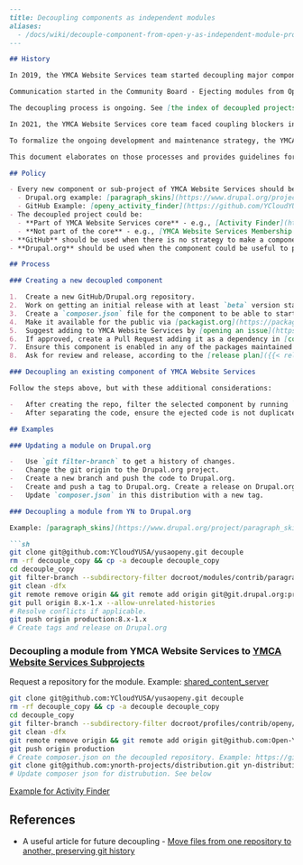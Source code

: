 ```markdown
---
title: Decoupling components as independent modules
aliases:
  - /docs/wiki/decouple-component-from-open-y-as-independent-module-project/
---

## History

In 2019, the YMCA Website Services team started decoupling major components to streamline distribution and simplify support. This involved separating components into independent modules, making them easier to manage and update.

Communication started in the Community Board - Ejecting modules from OpenY distro as independent projects.

The decoupling process is ongoing. See [the index of decoupled projects]({{< relref "Decoupled-(-external-)-projects-of-OpenY" >}}).

In 2021, the YMCA Website Services core team faced coupling blockers in the distribution during [the upgrade from Drupal 8 to Drupal 9](https://github.com/YCloudYUSA/yusaopeny/milestone/21).

To formalize the ongoing development and maintenance strategy, the YMCA Website Services core team [shared its decoupling plan with the wider community](https://docs.google.com/presentation/d/1H09GsUsSdt3RoN7rbKpNv4eihCNos74Y2KCbJBJXRqc/edit?usp=sharing) in mid-2021.

This document elaborates on those processes and provides guidelines for decoupling components.

## Policy

- Every new component or sub-project of YMCA Website Services should be developed in its own repository - either on GitHub or Drupal.org.
  - Drupal.org example: [paragraph_skins](https://www.drupal.org/project/paragraph_skins)
  - GitHub Example: [openy_activity_finder](https://github.com/YCloudYUSA/yusaopeny_activity_finder)
- The decoupled project could be:
  - **Part of YMCA Website Services core** - e.g., [Activity Finder](https://github.com/YCloudYUSA/yusaopeny_activity_finder) and [added to YMCA Website Services profile by default](https://github.com/YCloudYUSA/yusaopeny/blob/9.2.8.0/composer.json#L112), or
  - **Not part of the core** - e.g., [YMCA Website Services Membership Framework](https://github.com/YCloudYUSA/yusaopeny_memberships) which could be [installed later](https://github.com/YCloudYUSA/yusaopeny_memberships/blob/master/README.md#installation).
- **GitHub** should be used when there is no strategy to make a component or project available for the wider Drupal community; that is, when it is tied to YMCA business and unlikely to be leveraged by somebody else.
- **Drupal.org** should be used when the component could be useful to projects outside of YMCA Website Services.  This allows for broader community contribution and usage.

## Process

### Creating a new decoupled component

1.  Create a new GitHub/Drupal.org repository.
2.  Work on getting an initial release with at least `beta` version stability.  This ensures the component is reasonably tested and ready for use.
3.  Create a `composer.json` file for the component to be able to start using it via `composer`. See [Virtual Y](https://github.com/YCloudYUSA/yusaopeny_gated_content/blob/master/composer.json) for an example.  The `composer.json` file defines the dependencies and other metadata for the component.
4.  Make it available for the public via [packagist.org](https://packagist.org/) or Drupal.org as a release. Ensure `podarok` is added as a co-maintainer to the respective system. This allows others to easily find and use the component.
5.  Suggest adding to YMCA Website Services by [opening an issue](https://github.com/YCloudYUSA/yusaopeny/issues). This initiates the process of including the component in the main distribution.
6.  If approved, create a Pull Request adding it as a dependency in [composer.json](https://github.com/YCloudYUSA/yusaopeny/blob/9.x-2.x/composer.json).
7.  Ensure this component is enabled in any of the packages maintained in the [YMCA Website Services profile installation](https://github.com/YCloudYUSA/yusaopeny/blob/9.x-2.x/openy.packages.yml). This makes the component active by default in new installations.
8.  Ask for review and release, according to the [release plan]({{< relref "How-we-release-OpenY-distribution-from-code-perspective" >}}). This ensures the component is properly integrated and released to the community.

### Decoupling an existing component of YMCA Website Services

Follow the steps above, but with these additional considerations:

-   After creating the repo, filter the selected component by running `git filter-branch --subdirectory-filter ...` from the latest development branch of the YMCA Website Services profile. This keeps credits of work done for this component as a part of the [Code of Conduct]({{< relref "Open-Y-Code-of-Conduct-and-Best-Practices" >}}).
-   After separating the code, ensure the ejected code is not duplicated in the YMCA Website Services profile. Remove duplicated code in the same Pull Request in which you add the new dependency. This avoids redundancy and potential conflicts.

## Examples

### Updating a module on Drupal.org

-   Use `git filter-branch` to get a history of changes.
-   Change the git origin to the Drupal.org project.
-   Create a new branch and push the code to Drupal.org.
-   Create and push a tag to Drupal.org. Create a release on Drupal.org.
-   Update `composer.json` in this distribution with a new tag.

### Decoupling a module from YN to Drupal.org

Example: [paragraph_skins](https://www.drupal.org/project/paragraph_skins)

```sh
git clone git@github.com:YCloudYUSA/yusaopeny.git decouple
rm -rf decouple_copy && cp -a decouple decouple_copy
cd decouple_copy
git filter-branch --subdirectory-filter docroot/modules/contrib/paragraph_skins
git clean -dfx
git remote remove origin && git remote add origin git@git.drupal.org:project/paragraph_skins.git
git pull origin 8.x-1.x --allow-unrelated-histories
# Resolve conflicts if applicable.
git push origin production:8.x-1.x
# Create tags and release on Drupal.org
```

### Decoupling a module from YMCA Website Services to [YMCA Website Services Subprojects](https://github.com/Open-Y-subprojects)

Request a repository for the module. Example: [shared_content_server](https://github.com/Open-Y-subprojects/shared_content_server)

```sh
git clone git@github.com:YCloudYUSA/yusaopeny.git decouple
rm -rf decouple_copy && cp -a decouple decouple_copy
cd decouple_copy
git filter-branch --subdirectory-filter docroot/profiles/contrib/openy/modules/custom/SOME_MODULE_HERE
git clean -dfx
git remote remove origin && git remote add origin git@github.com:Open-Y-subprojects/SOME_MODULE_HERE.git
git push origin production
# Create composer.json on the decoupled repository. Example: https://github.com/YCloudYUSA/yusaopeny_activity_finder/blob/4.x/composer.json
git clone git@github.com:ynorth-projects/distribution.git yn-distribution
# Update composer json for distrubution. See below
```

[Example for Activity Finder](https://github.com/YCloudYUSA/yusaopeny/pull/2288/files#diff-d2ab9925cad7eac58e0ff4cc0d251a937ecf49e4b6bf57f8b95aab76648a9d34R111)

## References

-   A useful article for future decoupling - [Move files from one repository to another, preserving git history](https://medium.com/@ayushya/move-directory-from-one-repository-to-another-preserving-git-history-d210fa049d4b)
